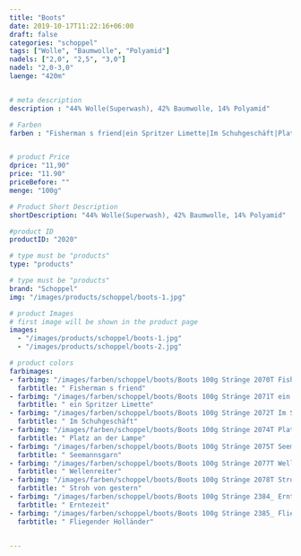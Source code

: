 ```yaml
---
title: "Boots"
date: 2019-10-17T11:22:16+06:00
draft: false
categories: "schoppel"
tags: ["Wolle", "Baumwolle", "Polyamid"]
nadels: ["2,0", "2,5", "3,0"]
nadel: "2,0-3,0" 
laenge: "420m"	


# meta description
description : "44% Wolle(Superwash), 42% Baumwolle, 14% Polyamid"

# Farben
farben : "Fisherman s friend|ein Spritzer Limette|Im Schuhgeschäft|Platz an der Lampe|Seemannsgarn|Wellenreiter|Stroh von gestern|Erntezeit|Fliegender Holländer"


# product Price
dprice: "11,90"
price: "11.90"
priceBefore: ""
menge: "100g"

# Product Short Description
shortDescription: "44% Wolle(Superwash), 42% Baumwolle, 14% Polyamid"

#product ID
productID: "2020"

# type must be "products"
type: "products"

# type must be "products"
brand: "Schoppel"
img: "/images/products/schoppel/boots-1.jpg"   

# product Images
# first image will be shown in the product page
images:
  - "/images/products/schoppel/boots-1.jpg"
  - "/images/products/schoppel/boots-2.jpg" 

# product colors
farbimages:
- farbimg: "/images/farben/schoppel/boots/Boots 100g Stränge 2070T Fisherman s friend.jpg"	
  farbtitle: " Fisherman s friend"
- farbimg: "/images/farben/schoppel/boots/Boots 100g Stränge 2071T ein Spritzer Limette.jpg"	
  farbtitle: " ein Spritzer Limette"
- farbimg: "/images/farben/schoppel/boots/Boots 100g Stränge 2072T Im Schuhgeschäft.jpg"	
  farbtitle: " Im Schuhgeschäft"
- farbimg: "/images/farben/schoppel/boots/Boots 100g Stränge 2074T Platz an der Lampe.jpg"	
  farbtitle: " Platz an der Lampe"
- farbimg: "/images/farben/schoppel/boots/Boots 100g Stränge 2075T Seemannsgarn.jpg"	
  farbtitle: " Seemannsgarn"
- farbimg: "/images/farben/schoppel/boots/Boots 100g Stränge 2077T Wellenreiter.jpg"	
  farbtitle: " Wellenreiter"
- farbimg: "/images/farben/schoppel/boots/Boots 100g Stränge 2078T Stroh von gestern.jpg"	
  farbtitle: " Stroh von gestern"
- farbimg: "/images/farben/schoppel/boots/Boots 100g Stränge 2384_ Erntezeit.jpg"	
  farbtitle: " Erntezeit"
- farbimg: "/images/farben/schoppel/boots/Boots 100g Stränge 2385_ Fliegender Holländer.jpg"	
  farbtitle: " Fliegender Holländer"


---
```



